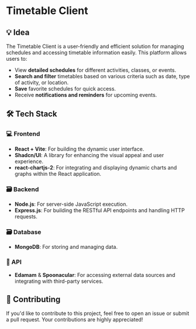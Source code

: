 # Timetable Client

## 💡 Idea

The Timetable Client is a user-friendly and efficient solution for managing schedules and accessing timetable information easily. This platform allows users to:
- View **detailed schedules** for different activities, classes, or events.
- **Search and filter** timetables based on various criteria such as date, type of activity, or location.
- **Save** favorite schedules for quick access.
- Receive **notifications and reminders** for upcoming events.



## 🛠 Tech Stack

### 💻 Frontend
- **React + Vite**: For building the dynamic user interface.
- **Shadcn/UI**: A library for enhancing the visual appeal and user experience.
- **react-chartjs-2**: For integrating and displaying dynamic charts and graphs within the React application.

### 🗃 Backend
- **Node.js**: For server-side JavaScript execution.
- **Express.js**: For building the RESTful API endpoints and handling HTTP requests.

### 🗃 Database
- **MongoDB**: For storing and managing data.

### 🔗 API
- **Edamam** & **Spoonacular**: For accessing external data sources and integrating with third-party services.

## 🤝 Contributing

If you'd like to contribute to this project, feel free to open an issue or submit a pull request. Your contributions are highly appreciated!
